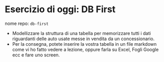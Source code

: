 # Esercizio di oggi: **DB First**

nome repo: `db-first`

- Modellizzare la struttura di una tabella per memorizzare tutti i dati riguardanti delle auto usate messe in vendita da un concessionario.
- Per la consegna, potete inserire la vostra tabella in un file markdown come vi ho fatto vedere a lezione, oppure farla su Excel, Fogli Google ecc e fare uno screen.
